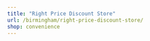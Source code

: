 ```yaml
---
title: "Right Price Discount Store"
url: /birmingham/right-price-discount-store/
shop: convenience
---
```

